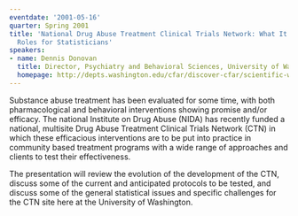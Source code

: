 ```yaml
---
eventdate: '2001-05-16'
quarter: Spring 2001
title: 'National Drug Abuse Treatment Clinical Trials Network: What It Is and What
  Roles for Statisticians'
speakers:
- name: Dennis Donovan
  title: Director, Psychiatry and Behavioral Sciences, University of Washington
  homepage: http://depts.washington.edu/cfar/discover-cfar/scientific-working-groups/substance-abuse-and-hivsti/dennis-donovan
---
```

Substance abuse treatment has been evaluated for some time, with both pharmacological and behavioral interventions showing promise and/or efficacy. The national Institute on Drug Abuse (NIDA) has recently funded a national, multisite Drug Abuse Treatment Clinical Trials Network (CTN) in which these efficacious interventions are to be put into practice in community based treatment programs with a wide range of approaches and clients to test their effectiveness.

The presentation will review the evolution of the development of the CTN, discuss some of the current and anticipated protocols to be tested, and discuss some of the general statistical issues and specific challenges for the CTN site here at the University of Washington.